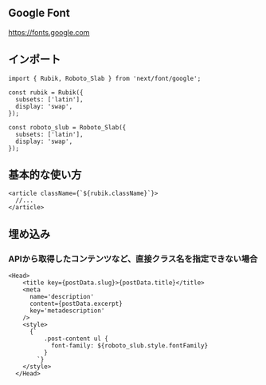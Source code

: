 ## Google Font 

https://fonts.google.com 

## インポート

```tsx
import { Rubik, Roboto_Slab } from 'next/font/google';

const rubik = Rubik({
  subsets: ['latin'],
  display: 'swap',
});

const roboto_slub = Roboto_Slab({
  subsets: ['latin'],
  display: 'swap',
});
```

## 基本的な使い方

```tsx
<article className={`${rubik.className}`}>
  //...
</article>
```

## 埋め込み

### APIから取得したコンテンツなど、直接クラス名を指定できない場合

```tsx
<Head>
	<title key={postData.slug}>{postData.title}</title>
	<meta
	  name='description'
	  content={postData.excerpt}
	  key='metadescription'
	/>
	<style>
	  {`
		  .post-content ul {
			font-family: ${roboto_slub.style.fontFamily}
		  }
		`}
	</style>
  </Head>
```